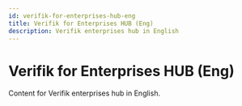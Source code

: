 ```yaml
---
id: verifik-for-enterprises-hub-eng
title: Verifik for Enterprises HUB (Eng)
description: Verifik enterprises hub in English
---
```


# Verifik for Enterprises HUB (Eng)

Content for Verifik enterprises hub in English.

